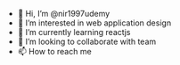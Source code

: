 - 👋 Hi, I’m @nir1997udemy
- 👀 I’m interested in web application design
- 🌱 I’m currently learning reactjs
- 💞️ I’m looking to collaborate with team
- 📫 How to reach me

<!---
nir1997udemy/nir1997udemy is a ✨ special ✨ repository because its `README.md` (this file) appears on your GitHub profile.
You can click the Preview link to take a look at your changes.
--->
